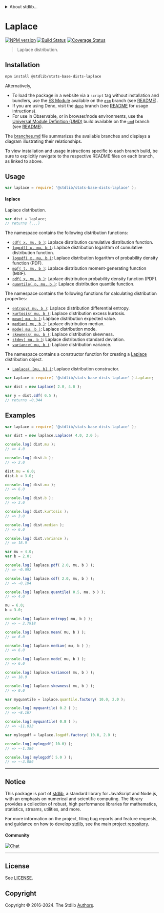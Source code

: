 <!--

@license Apache-2.0

Copyright (c) 2018 The Stdlib Authors.

Licensed under the Apache License, Version 2.0 (the "License");
you may not use this file except in compliance with the License.
You may obtain a copy of the License at

   http://www.apache.org/licenses/LICENSE-2.0

Unless required by applicable law or agreed to in writing, software
distributed under the License is distributed on an "AS IS" BASIS,
WITHOUT WARRANTIES OR CONDITIONS OF ANY KIND, either express or implied.
See the License for the specific language governing permissions and
limitations under the License.

-->


<details>
  <summary>
    About stdlib...
  </summary>
  <p>We believe in a future in which the web is a preferred environment for numerical computation. To help realize this future, we've built stdlib. stdlib is a standard library, with an emphasis on numerical and scientific computation, written in JavaScript (and C) for execution in browsers and in Node.js.</p>
  <p>The library is fully decomposable, being architected in such a way that you can swap out and mix and match APIs and functionality to cater to your exact preferences and use cases.</p>
  <p>When you use stdlib, you can be absolutely certain that you are using the most thorough, rigorous, well-written, studied, documented, tested, measured, and high-quality code out there.</p>
  <p>To join us in bringing numerical computing to the web, get started by checking us out on <a href="https://github.com/stdlib-js/stdlib">GitHub</a>, and please consider <a href="https://opencollective.com/stdlib">financially supporting stdlib</a>. We greatly appreciate your continued support!</p>
</details>

# Laplace

[![NPM version][npm-image]][npm-url] [![Build Status][test-image]][test-url] [![Coverage Status][coverage-image]][coverage-url] <!-- [![dependencies][dependencies-image]][dependencies-url] -->

> Laplace distribution.

<section class="installation">

## Installation

```bash
npm install @stdlib/stats-base-dists-laplace
```

Alternatively,

-   To load the package in a website via a `script` tag without installation and bundlers, use the [ES Module][es-module] available on the [`esm`][esm-url] branch (see [README][esm-readme]).
-   If you are using Deno, visit the [`deno`][deno-url] branch (see [README][deno-readme] for usage intructions).
-   For use in Observable, or in browser/node environments, use the [Universal Module Definition (UMD)][umd] build available on the [`umd`][umd-url] branch (see [README][umd-readme]).

The [branches.md][branches-url] file summarizes the available branches and displays a diagram illustrating their relationships.

To view installation and usage instructions specific to each branch build, be sure to explicitly navigate to the respective README files on each branch, as linked to above.

</section>

<section class="usage">

## Usage

```javascript
var laplace = require( '@stdlib/stats-base-dists-laplace' );
```

#### laplace

Laplace distribution.

```javascript
var dist = laplace;
// returns {...}
```

The namespace contains the following distribution functions:

<!-- <toc pattern="*+(cdf|pdf|mgf|quantile)*"> -->

<div class="namespace-toc">

-   <span class="signature">[`cdf( x, mu, b )`][@stdlib/stats/base/dists/laplace/cdf]</span><span class="delimiter">: </span><span class="description">Laplace distribution cumulative distribution function.</span>
-   <span class="signature">[`logcdf( x, mu, b )`][@stdlib/stats/base/dists/laplace/logcdf]</span><span class="delimiter">: </span><span class="description">Laplace distribution logarithm of cumulative distribution function.</span>
-   <span class="signature">[`logpdf( x, mu, b )`][@stdlib/stats/base/dists/laplace/logpdf]</span><span class="delimiter">: </span><span class="description">Laplace distribution logarithm of probability density function (PDF).</span>
-   <span class="signature">[`mgf( t, mu, b )`][@stdlib/stats/base/dists/laplace/mgf]</span><span class="delimiter">: </span><span class="description">Laplace distribution moment-generating function (MGF).</span>
-   <span class="signature">[`pdf( x, mu, b )`][@stdlib/stats/base/dists/laplace/pdf]</span><span class="delimiter">: </span><span class="description">Laplace distribution probability density function (PDF).</span>
-   <span class="signature">[`quantile( p, mu, b )`][@stdlib/stats/base/dists/laplace/quantile]</span><span class="delimiter">: </span><span class="description">Laplace distribution quantile function.</span>

</div>

<!-- </toc> -->

The namespace contains the following functions for calculating distribution properties:

<!-- <toc pattern="*+(entropy|kurtosis|mean|median|mode|skewness|stdev|variance)*"> -->

<div class="namespace-toc">

-   <span class="signature">[`entropy( mu, b )`][@stdlib/stats/base/dists/laplace/entropy]</span><span class="delimiter">: </span><span class="description">Laplace distribution differential entropy.</span>
-   <span class="signature">[`kurtosis( mu, b )`][@stdlib/stats/base/dists/laplace/kurtosis]</span><span class="delimiter">: </span><span class="description">Laplace distribution excess kurtosis.</span>
-   <span class="signature">[`mean( mu, b )`][@stdlib/stats/base/dists/laplace/mean]</span><span class="delimiter">: </span><span class="description">Laplace distribution expected value.</span>
-   <span class="signature">[`median( mu, b )`][@stdlib/stats/base/dists/laplace/median]</span><span class="delimiter">: </span><span class="description">Laplace distribution median.</span>
-   <span class="signature">[`mode( mu, b )`][@stdlib/stats/base/dists/laplace/mode]</span><span class="delimiter">: </span><span class="description">Laplace distribution mode.</span>
-   <span class="signature">[`skewness( mu, b )`][@stdlib/stats/base/dists/laplace/skewness]</span><span class="delimiter">: </span><span class="description">Laplace distribution skewness.</span>
-   <span class="signature">[`stdev( mu, b )`][@stdlib/stats/base/dists/laplace/stdev]</span><span class="delimiter">: </span><span class="description">Laplace distribution standard deviation.</span>
-   <span class="signature">[`variance( mu, b )`][@stdlib/stats/base/dists/laplace/variance]</span><span class="delimiter">: </span><span class="description">Laplace distribution variance.</span>

</div>

<!-- </toc> -->

The namespace contains a constructor function for creating a [Laplace][laplace-distribution] distribution object.

<!-- <toc pattern="*ctor*"> -->

<div class="namespace-toc">

-   <span class="signature">[`Laplace( [mu, b] )`][@stdlib/stats/base/dists/laplace/ctor]</span><span class="delimiter">: </span><span class="description">Laplace distribution constructor.</span>

</div>

<!-- </toc> -->

```javascript
var Laplace = require( '@stdlib/stats-base-dists-laplace' ).Laplace;

var dist = new Laplace( 2.0, 4.0 );

var y = dist.cdf( 0.5 );
// returns ~0.344
```

</section>

<!-- /.usage -->

<section class="examples">

## Examples

<!-- TODO: better examples -->

<!-- eslint no-undef: "error" -->

```javascript
var laplace = require( '@stdlib/stats-base-dists-laplace' );

var dist = new laplace.Laplace( 4.0, 2.0 );

console.log( dist.mu );
// => 4.0

console.log( dist.b );
// => 2.0

dist.mu = 6.0;
dist.b = 3.0;

console.log( dist.mu );
// => 6.0

console.log( dist.b );
// => 3.0

console.log( dist.kurtosis );
// => 3.0

console.log( dist.median );
// => 6.0

console.log( dist.variance );
// => 18.0

var mu = 4.0;
var b = 2.0;

console.log( laplace.pdf( 2.0, mu, b ) );
// => ~0.092

console.log( laplace.cdf( 2.0, mu, b ) );
// => ~0.184

console.log( laplace.quantile( 0.5, mu, b ) );
// => 4.0

mu = 6.0;
b = 3.0;

console.log( laplace.entropy( mu, b ) );
// => ~ 2.7918

console.log( laplace.mean( mu, b ) );
// => 6.0

console.log( laplace.median( mu, b ) );
// => 6.0

console.log( laplace.mode( mu, b ) );
// => 6.0

console.log( laplace.variance( mu, b ) );
// => 18.0

console.log( laplace.skewness( mu, b ) );
// => 0.0

var myquantile = laplace.quantile.factory( 10.0, 2.0 );

console.log( myquantile( 0.2 ) );
// => ~8.167

console.log( myquantile( 0.8 ) );
// => ~11.833

var mylogpdf = laplace.logpdf.factory( 10.0, 2.0 );

console.log( mylogpdf( 10.0) );
// => ~-1.386

console.log( mylogpdf( 5.0 ) );
// => ~-3.886
```

</section>

<!-- /.examples -->

<!-- Section for related `stdlib` packages. Do not manually edit this section, as it is automatically populated. -->

<section class="related">

</section>

<!-- /.related -->

<!-- Section for all links. Make sure to keep an empty line after the `section` element and another before the `/section` close. -->


<section class="main-repo" >

* * *

## Notice

This package is part of [stdlib][stdlib], a standard library for JavaScript and Node.js, with an emphasis on numerical and scientific computing. The library provides a collection of robust, high performance libraries for mathematics, statistics, streams, utilities, and more.

For more information on the project, filing bug reports and feature requests, and guidance on how to develop [stdlib][stdlib], see the main project [repository][stdlib].

#### Community

[![Chat][chat-image]][chat-url]

---

## License

See [LICENSE][stdlib-license].


## Copyright

Copyright &copy; 2016-2024. The Stdlib [Authors][stdlib-authors].

</section>

<!-- /.stdlib -->

<!-- Section for all links. Make sure to keep an empty line after the `section` element and another before the `/section` close. -->

<section class="links">

[npm-image]: http://img.shields.io/npm/v/@stdlib/stats-base-dists-laplace.svg
[npm-url]: https://npmjs.org/package/@stdlib/stats-base-dists-laplace

[test-image]: https://github.com/stdlib-js/stats-base-dists-laplace/actions/workflows/test.yml/badge.svg?branch=main
[test-url]: https://github.com/stdlib-js/stats-base-dists-laplace/actions/workflows/test.yml?query=branch:main

[coverage-image]: https://img.shields.io/codecov/c/github/stdlib-js/stats-base-dists-laplace/main.svg
[coverage-url]: https://codecov.io/github/stdlib-js/stats-base-dists-laplace?branch=main

<!--

[dependencies-image]: https://img.shields.io/david/stdlib-js/stats-base-dists-laplace.svg
[dependencies-url]: https://david-dm.org/stdlib-js/stats-base-dists-laplace/main

-->

[chat-image]: https://img.shields.io/gitter/room/stdlib-js/stdlib.svg
[chat-url]: https://app.gitter.im/#/room/#stdlib-js_stdlib:gitter.im

[stdlib]: https://github.com/stdlib-js/stdlib

[stdlib-authors]: https://github.com/stdlib-js/stdlib/graphs/contributors

[umd]: https://github.com/umdjs/umd
[es-module]: https://developer.mozilla.org/en-US/docs/Web/JavaScript/Guide/Modules

[deno-url]: https://github.com/stdlib-js/stats-base-dists-laplace/tree/deno
[deno-readme]: https://github.com/stdlib-js/stats-base-dists-laplace/blob/deno/README.md
[umd-url]: https://github.com/stdlib-js/stats-base-dists-laplace/tree/umd
[umd-readme]: https://github.com/stdlib-js/stats-base-dists-laplace/blob/umd/README.md
[esm-url]: https://github.com/stdlib-js/stats-base-dists-laplace/tree/esm
[esm-readme]: https://github.com/stdlib-js/stats-base-dists-laplace/blob/esm/README.md
[branches-url]: https://github.com/stdlib-js/stats-base-dists-laplace/blob/main/branches.md

[stdlib-license]: https://raw.githubusercontent.com/stdlib-js/stats-base-dists-laplace/main/LICENSE

[laplace-distribution]: https://en.wikipedia.org/wiki/Laplace_distribution

<!-- <toc-links> -->

[@stdlib/stats/base/dists/laplace/ctor]: https://github.com/stdlib-js/stats-base-dists-laplace-ctor

[@stdlib/stats/base/dists/laplace/entropy]: https://github.com/stdlib-js/stats-base-dists-laplace-entropy

[@stdlib/stats/base/dists/laplace/kurtosis]: https://github.com/stdlib-js/stats-base-dists-laplace-kurtosis

[@stdlib/stats/base/dists/laplace/mean]: https://github.com/stdlib-js/stats-base-dists-laplace-mean

[@stdlib/stats/base/dists/laplace/median]: https://github.com/stdlib-js/stats-base-dists-laplace-median

[@stdlib/stats/base/dists/laplace/mode]: https://github.com/stdlib-js/stats-base-dists-laplace-mode

[@stdlib/stats/base/dists/laplace/skewness]: https://github.com/stdlib-js/stats-base-dists-laplace-skewness

[@stdlib/stats/base/dists/laplace/stdev]: https://github.com/stdlib-js/stats-base-dists-laplace-stdev

[@stdlib/stats/base/dists/laplace/variance]: https://github.com/stdlib-js/stats-base-dists-laplace-variance

[@stdlib/stats/base/dists/laplace/cdf]: https://github.com/stdlib-js/stats-base-dists-laplace-cdf

[@stdlib/stats/base/dists/laplace/logcdf]: https://github.com/stdlib-js/stats-base-dists-laplace-logcdf

[@stdlib/stats/base/dists/laplace/logpdf]: https://github.com/stdlib-js/stats-base-dists-laplace-logpdf

[@stdlib/stats/base/dists/laplace/mgf]: https://github.com/stdlib-js/stats-base-dists-laplace-mgf

[@stdlib/stats/base/dists/laplace/pdf]: https://github.com/stdlib-js/stats-base-dists-laplace-pdf

[@stdlib/stats/base/dists/laplace/quantile]: https://github.com/stdlib-js/stats-base-dists-laplace-quantile

<!-- </toc-links> -->

</section>

<!-- /.links -->
